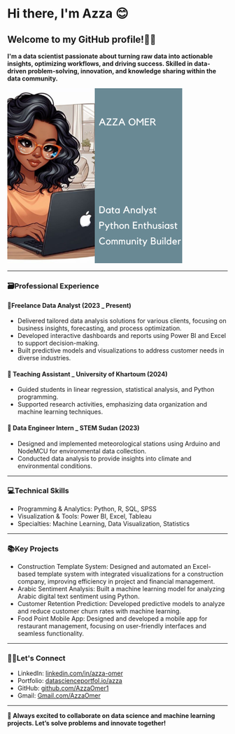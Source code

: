 # Hi there, I'm Azza 😊

## Welcome to my GitHub profile!🙋‍♀️

**I'm a data scientist passionate about turning raw data into actionable insights,
optimizing workflows, and driving success. Skilled in data-driven problem-solving,
innovation, and knowledge sharing within the data community.**

![Illustration](./assets/photo..png)

---

### 🗃️Professional Experience

#### 🌟Freelance Data Analyst (2023 _ Present)

- Delivered tailored data analysis solutions for various clients, focusing on
business insights, forecasting, and process optimization.
- Developed interactive dashboards and reports using Power BI and
Excel to support decision-making.
- Built predictive models and visualizations to address customer needs
in diverse industries.

#### 🌟 Teaching Assistant _ University of Khartoum (2024)

- Guided students in linear regression, statistical analysis, and Python programming.
- Supported research activities, emphasizing data organization and
machine learning techniques.

#### 🌟 Data Engineer Intern _ STEM Sudan (2023)

- Designed and implemented meteorological stations using Arduino and NodeMCU
for environmental data collection.
- Conducted data analysis to provide insights into climate and environmental conditions.

---

### 💻Technical Skills

- Programming & Analytics: Python, R, SQL, SPSS
- Visualization & Tools: Power BI, Excel, Tableau
- Specialties: Machine Learning, Data Visualization, Statistics

---

### 📚Key Projects

- Construction Template System: Designed and automated an Excel-based template
system with integrated visualizations for a construction company, improving
efficiency in project and financial management.
- Arabic Sentiment Analysis: Built a machine learning model for analyzing
Arabic digital text sentiment using Python.
- Customer Retention Prediction: Developed predictive models to analyze and
reduce customer churn rates with machine learning.
- Food Point Mobile App: Designed and developed a mobile app for restaurant
management, focusing on user-friendly interfaces and seamless functionality.

---

### 📨📩Let's Connect

- LinkedIn: [linkedin.com/in/azza-omer](https://www.linkedin.com/in/azza-omer-389373173?utm_source=share&utm_campaign=share_via&utm_content=profile&utm_medium=android_app)
- Portfolio: [datascienceportfol.io/azza](https://www.datascienceportfol.io/azzamohamedadm)
- GitHub: [github.com/AzzaOmer1](https://github.com/AzzaOmer1)
- Gmail: [Gmail.com/AzzaOmer](mailto:azzads1111@gmail.com)

---

**🚀 Always excited to collaborate on data science and machine learning projects.
Let’s solve problems and innovate together!**
